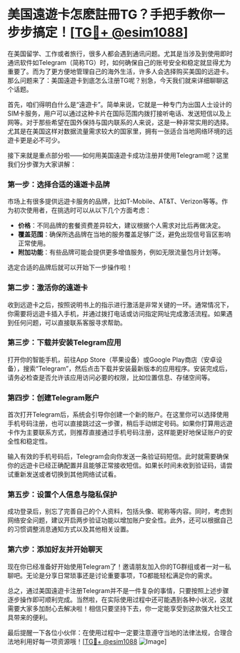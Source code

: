 # 美国遠遊卡怎麽註冊TG？手把手教你一步步搞定！[[TG💪+ @esim1088](https://t.me/s/esim1088)]

在美国留学、工作或者旅行，很多人都会遇到通讯问题。尤其是当涉及到使用即时通讯软件如Telegram（简称TG）时，如何确保自己的账号安全和稳定就显得尤为重要了。而为了更方便地管理自己的海外生活，许多人会选择购买美国的远遊卡。那么问题来了：美国遠遊卡到底怎么注册TG呢？别急，今天我们就来详细聊聊这个话题。

首先，咱们得明白什么是“遠遊卡”。简单来说，它就是一种专门为出国人士设计的SIM卡服务，用户可以通过这种卡片在国际范围内拨打接听电话、发送短信以及上网等。对于那些希望在国外保持与国内联系的人来说，这是一种非常实用的选择。尤其是在美国这样对数据流量需求较大的国家里，拥有一张适合当地网络环境的远遊卡更是必不可少。

接下来就是重点部分啦——如何用美国遠遊卡成功注册并使用Telegram呢？这里我们分步骤为大家讲解：

### 第一步：选择合适的遠遊卡品牌

市场上有很多提供远遊卡服务的品牌，比如T-Mobile、AT&T、Verizon等等。作为初次使用者，在挑选时可以从以下几个方面考虑：
- **价格**：不同品牌的套餐资费差异较大，建议根据个人需求对比后再做决定。
- **覆盖范围**：确保所选品牌在当地的服务覆盖足够广泛，避免出现信号盲区影响正常使用。
- **附加功能**：有些品牌可能会提供更多增值服务，例如无限流量包月计划等。

选定合适的品牌后就可以开始下一步操作啦！

### 第二步：激活你的遠遊卡

收到远遊卡之后，按照说明书上的指示进行激活是非常关键的一环。通常情况下，你需要将远遊卡插入手机，并通过拨打电话或访问指定网址完成激活流程。如果遇到任何问题，可以直接联系客服寻求帮助。

### 第三步：下载并安装Telegram应用

打开你的智能手机，前往App Store（苹果设备）或Google Play商店（安卓设备），搜索“Telegram”，然后点击下载并安装最新版本的应用程序。安装完成后，请务必检查是否允许该应用访问必要的权限，比如位置信息、存储空间等。

### 第四步：创建Telegram账户

首次打开Telegram后，系统会引导你创建一个新的账户。在这里你可以选择使用手机号码注册，也可以直接跳过这一步骤，稍后手动绑定号码。如果你打算用远遊卡作为主要联系方式，则推荐直接通过手机号码注册，这样能更好地保证账户的安全性和稳定性。

输入有效的手机号码后，Telegram会向你发送一条验证码短信。此时就需要确保你的远遊卡已经正确配置并且能够正常接收短信。如果长时间未收到验证码，请尝试重新发送或者切换到其他网络试试看。

### 第五步：设置个人信息与隐私保护

成功登录后，别忘了完善自己的个人资料，包括头像、昵称等内容。同时，考虑到网络安全问题，建议开启两步验证功能以增加账户安全性。此外，还可以根据自己的习惯调整消息通知方式以及其他相关设置。

### 第六步：添加好友并开始聊天

现在你已经准备好开始使用Telegram了！邀请朋友加入你的TG群组或者一对一私聊吧。无论是分享日常琐事还是讨论重要事项，TG都能轻松满足你的需求。

总之，通过美国遠遊卡注册Telegram并不是一件复杂的事情，只要按照上述步骤逐步操作即可顺利完成。当然啦，在实际使用过程中还可能遇到各种小状况，这就需要大家多加耐心去解决啦！相信只要坚持下去，你一定能享受到这款强大社交工具带来的便利。

最后提醒一下各位小伙伴：在使用过程中一定要注意遵守当地的法律法规，合理合法地利用好每一项资源哦！[[TG💪+ @esim1088](https://t.me/s/esim1088) ![Image](https://i.postimg.cc/4NQfJmqS/Snipaste-2025-05-13-00-14-12.png)]